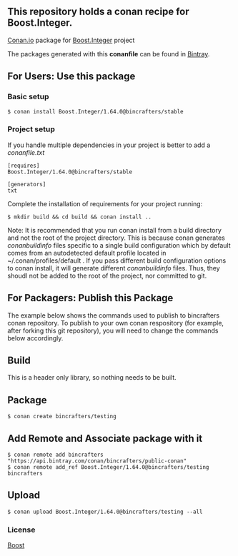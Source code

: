 ## This repository holds a conan recipe for Boost.Integer.

[Conan.io](https://conan.io) package for [Boost.Integer](https://github.com/Boostorg/Integer) project

The packages generated with this **conanfile** can be found in [Bintray](https://bintray.com/bincrafters/public-conan/Boost.Integer%3Abincrafters).

## For Users: Use this package

### Basic setup

    $ conan install Boost.Integer/1.64.0@bincrafters/stable

### Project setup

If you handle multiple dependencies in your project is better to add a *conanfile.txt*

    [requires]
    Boost.Integer/1.64.0@bincrafters/stable

    [generators]
    txt

Complete the installation of requirements for your project running:</small></span>

    $ mkdir build && cd build && conan install ..
	
Note: It is recommended that you run conan install from a build directory and not the root of the project directory.  This is because conan generates *conanbuildinfo* files specific to a single build configuration which by default comes from an autodetected default profile located in ~/.conan/profiles/default .  If you pass different build configuration options to conan install, it will generate different *conanbuildinfo* files.  Thus, they shoudl not be added to the root of the project, nor committed to git. 

## For Packagers: Publish this Package

The example below shows the commands used to publish to bincrafters conan repository. To publish to your own conan respository (for example, after forking this git repository), you will need to change the commands below accordingly. 

## Build  

This is a header only library, so nothing needs to be built.

## Package 

    $ conan create bincrafters/testing
	
## Add Remote and Associate package with it

	$ conan remote add bincrafters "https://api.bintray.com/conan/bincrafters/public-conan"
	$ conan remote add_ref Boost.Integer/1.64.0@bincrafters/testing bincrafters

## Upload

    $ conan upload Boost.Integer/1.64.0@bincrafters/testing --all

### License
[Boost](LICENSE)
